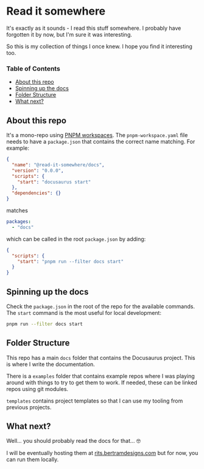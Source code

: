 # Read it somewhere

It's exactly as it sounds - I read this stuff somewhere. I probably have forgotten it by now, but I'm sure it was interesting.

So this is my collection of things I once knew. I hope you find it interesting too.

### Table of Contents

- [About this repo](#about-this-repo)
- [Spinning up the docs](#spinning-up-the-docs)
- [Folder Structure](#folder-structure)
- [What next?](#what-next)

## About this repo

It's a mono-repo using [PNPM workspaces](https://pnpm.io/workspaces). The `pnpm-workspace.yaml` file needs to have a `package.json` that contains the correct name matching. For example:

```json
{
  "name": "@read-it-somewhere/docs",
  "version": "0.0.0",
  "scripts": {
    "start": "docusaurus start"
  },
  "dependencies": {}
}
```

matches

```yaml
packages:
  - "docs"
```

which can be called in the root `package.json` by adding:

```json
{
  "scripts": {
    "start": "pnpm run --filter docs start"
  }
}
```

## Spinning up the docs

Check the `package.json` in the root of the repo for the available commands. The `start` command is the most useful for local development:

```bash
pnpm run --filter docs start
```

## Folder Structure

This repo has a main `docs` folder that contains the Docusaurus project. This is where I write the documentation.

There is a `examples` folder that contains example repos where I was playing around with things to try to get them to work. If needed, these can be linked repos using git modules.

`templates` contains project templates so that I can use my tooling from previous projects.

## What next?

Well... you should probably read the docs for that... 🤓

I will be eventually hosting them at [rits.bertramdesigns.com](https://rits.bertramdesigns.com) but for now, you can run them locally.
